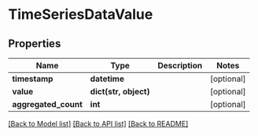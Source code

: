 # TimeSeriesDataValue

## Properties
Name | Type | Description | Notes
------------ | ------------- | ------------- | -------------
**timestamp** | **datetime** |  | [optional] 
**value** | **dict(str, object)** |  | [optional] 
**aggregated_count** | **int** |  | [optional] 

[[Back to Model list]](../README.md#documentation-for-models) [[Back to API list]](../README.md#documentation-for-api-endpoints) [[Back to README]](../README.md)

